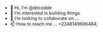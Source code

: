 - 👋 Hi, I’m @decodde
- 👀 I’m interested in building things
- 💞️ I’m looking to collaborate on ...
- 📫 How to reach me ... +2348149696484;

<!---
decodde/decodde is a ✨ special ✨ repository because its `README.md` (this file) appears on your GitHub profile.
You can click the Preview link to take a look at your changes.
--->
